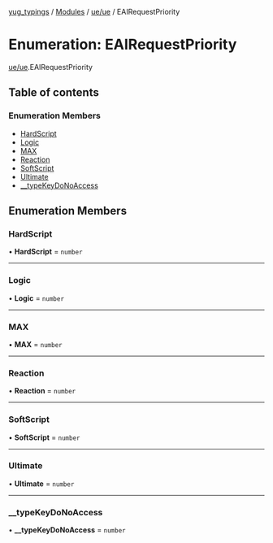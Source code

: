 [yug_typings](../README.md) / [Modules](../modules.md) / [ue/ue](../modules/ue_ue.md) / EAIRequestPriority

# Enumeration: EAIRequestPriority

[ue/ue](../modules/ue_ue.md).EAIRequestPriority

## Table of contents

### Enumeration Members

- [HardScript](ue_ue.EAIRequestPriority.md#hardscript)
- [Logic](ue_ue.EAIRequestPriority.md#logic)
- [MAX](ue_ue.EAIRequestPriority.md#max)
- [Reaction](ue_ue.EAIRequestPriority.md#reaction)
- [SoftScript](ue_ue.EAIRequestPriority.md#softscript)
- [Ultimate](ue_ue.EAIRequestPriority.md#ultimate)
- [\_\_typeKeyDoNoAccess](ue_ue.EAIRequestPriority.md#__typekeydonoaccess)

## Enumeration Members

### HardScript

• **HardScript** = `number`

___

### Logic

• **Logic** = `number`

___

### MAX

• **MAX** = `number`

___

### Reaction

• **Reaction** = `number`

___

### SoftScript

• **SoftScript** = `number`

___

### Ultimate

• **Ultimate** = `number`

___

### \_\_typeKeyDoNoAccess

• **\_\_typeKeyDoNoAccess** = `number`
